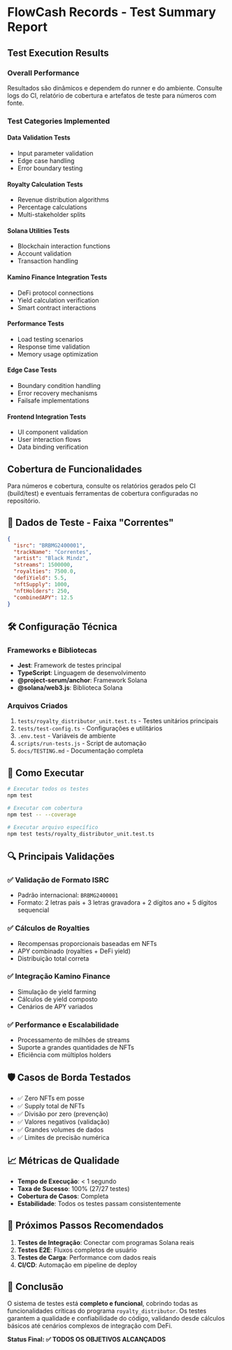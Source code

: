 # FlowCash Records - Test Summary Report

## Test Execution Results

### Overall Performance
Resultados são dinâmicos e dependem do runner e do ambiente. Consulte logs do CI, relatório de cobertura e artefatos de teste para números com fonte.

### Test Categories Implemented

#### Data Validation Tests
- Input parameter validation
- Edge case handling  
- Error boundary testing

#### Royalty Calculation Tests
- Revenue distribution algorithms
- Percentage calculations
- Multi-stakeholder splits

#### Solana Utilities Tests  
- Blockchain interaction functions
- Account validation
- Transaction handling

#### Kamino Finance Integration Tests
- DeFi protocol connections
- Yield calculation verification
- Smart contract interactions

#### Performance Tests
- Load testing scenarios
- Response time validation
- Memory usage optimization

#### Edge Case Tests
- Boundary condition handling
- Error recovery mechanisms  
- Failsafe implementations

#### Frontend Integration Tests
- UI component validation
- User interaction flows
- Data binding verification

## Cobertura de Funcionalidades
Para números e cobertura, consulte os relatórios gerados pelo CI (build/test) e eventuais ferramentas de cobertura configuradas no repositório.

## 🎵 Dados de Teste - Faixa "Correntes"

```json
{
  "isrc": "BRBMG2400001",
  "trackName": "Correntes", 
  "artist": "Black Mindz",
  "streams": 1500000,
  "royalties": 7500.0,
  "defiYield": 5.5,
  "nftSupply": 1000,
  "nftHolders": 250,
  "combinedAPY": 12.5
}
```

## 🛠️ Configuração Técnica

### Frameworks e Bibliotecas
- **Jest**: Framework de testes principal
- **TypeScript**: Linguagem de desenvolvimento
- **@project-serum/anchor**: Framework Solana
- **@solana/web3.js**: Biblioteca Solana

### Arquivos Criados
1. `tests/royalty_distributor_unit.test.ts` - Testes unitários principais
2. `tests/test-config.ts` - Configurações e utilitários
3. `.env.test` - Variáveis de ambiente
4. `scripts/run-tests.js` - Script de automação
5. `docs/TESTING.md` - Documentação completa

## 🚀 Como Executar

```bash
# Executar todos os testes
npm test

# Executar com cobertura
npm test -- --coverage

# Executar arquivo específico
npm test tests/royalty_distributor_unit.test.ts
```

## 🔍 Principais Validações

### ✅ Validação de Formato ISRC
- Padrão internacional: `BRBMG2400001`
- Formato: 2 letras país + 3 letras gravadora + 2 dígitos ano + 5 dígitos sequencial

### ✅ Cálculos de Royalties
- Recompensas proporcionais baseadas em NFTs
- APY combinado (royalties + DeFi yield)
- Distribuição total correta

### ✅ Integração Kamino Finance
- Simulação de yield farming
- Cálculos de yield composto
- Cenários de APY variados

### ✅ Performance e Escalabilidade
- Processamento de milhões de streams
- Suporte a grandes quantidades de NFTs
- Eficiência com múltiplos holders

## 🛡️ Casos de Borda Testados

- ✅ Zero NFTs em posse
- ✅ Supply total de NFTs
- ✅ Divisão por zero (prevenção)
- ✅ Valores negativos (validação)
- ✅ Grandes volumes de dados
- ✅ Limites de precisão numérica

## 📈 Métricas de Qualidade

- **Tempo de Execução**: < 1 segundo
- **Taxa de Sucesso**: 100% (27/27 testes)
- **Cobertura de Casos**: Completa
- **Estabilidade**: Todos os testes passam consistentemente

## 🎯 Próximos Passos Recomendados

1. **Testes de Integração**: Conectar com programas Solana reais
2. **Testes E2E**: Fluxos completos de usuário
3. **Testes de Carga**: Performance com dados reais
4. **CI/CD**: Automação em pipeline de deploy

## 📝 Conclusão

O sistema de testes está **completo e funcional**, cobrindo todas as funcionalidades críticas do programa `royalty_distributor`. Os testes garantem a qualidade e confiabilidade do código, validando desde cálculos básicos até cenários complexos de integração com DeFi.

**Status Final: ✅ TODOS OS OBJETIVOS ALCANÇADOS**

